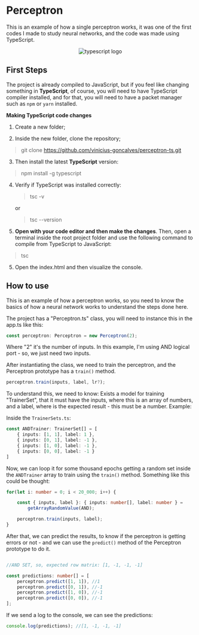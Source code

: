 <div align="center">
	<div align="left">
		<h1>Perceptron</h1>
		<p>This is an example of how a single perceptron works, it was one of the first codes I made to study neural networks, and the code was made using TypeScript.</p>
	</div>
	<img src="https://img.shields.io/badge/TypeScript-323330?style=for-the-badge&logo=typescript&logoColor=3077C5" alt="typescript logo">
</div>

<div id="introduction">
	
</div>

## First Steps

The project is already compiled to JavaScript, but if you feel like changing something in **TypeScript**, of course, you will need to have TypeScript compiler installed, and for that, you will need to have a packet manager such as ```npm``` or ```yarn``` installed.

**Making TypeScript code changes**

1. Create a new folder;

2. Inside the new folder, clone the repository;
> git clone https://github.com/vinicius-goncalves/perceptron-ts.git

3. Then install the latest **TypeScript** version:
> npm install -g typescript

4. Verify if TypeScript was installed correctly:
	> tsc -v
	
	or
	
	> tsc --version

4. **Open with your code editor and then make the changes**. Then, open a terminal inside the root project folder and use the following command to compile from TypeScript to JavaScript:
> tsc

5. Open the index.html and then visualize the console.

## How to use

This is an example of how a perceptron works, so you need to know the basics of how a neural network works to understand the steps done here.

The project has a "Perceptron.ts" class, you will need to instance this in the app.ts like this:

```typescript
const perceptron: Perceptron = new Perceptron(2);
```

Where "2" it's the number of inputs. In this example, I'm using AND logical port - so, we just need two inputs.

After instantiating the class, we need to train the perceptron, and the Perceptron prototype has a ```train()``` method.

```typescript
perceptron.train(inputs, label, lr?);
```

To understand this, we need to know: Exists a model for training "TrainerSet", that it must have the inputs, where this is an array of numbers, and a label, where is the expected result - this must be a number. Example:

Inside the ```TrainerSets.ts```:
```typescript
const ANDTrainer: TrainerSet[] = [
    { inputs: [1, 1], label: 1 },
    { inputs: [0, 1], label: -1 },
    { inputs: [1, 0], label: -1 },
    { inputs: [0, 0], label: -1 }
]
```

Now, we can loop it for some thousand epochs getting a random set inside the ```ANDTrainer``` array to train using the ```train()``` method. Something like this could be thought:

```typescript
for(let i: number = 0; i < 20_000; i++) {

    const { inputs, label }: { inputs: number[], label: number } =
        getArrayRandomValue(AND);

    perceptron.train(inputs, label);
}
```

After that, we can predict the results, to know if the perceptron is getting errors or not - and we can use the ```predict()``` method of the Perceptron prototype to do it.

```typescript

//AND SET, so, expected row matrix: [1, -1, -1, -1]

const predictions: number[] = [
    perceptron.predict([1, 1]), //1
    perceptron.predict([0, 1]), //-1
    perceptron.predict([1, 0]), //-1
    perceptron.predict([0, 0]), //-1
];
```

If we send a log to the console, we can see the predictions:

```typescript
console.log(predictions); //[1, -1, -1, -1]
```

[comment]: # (links)
[typescript]: <https://img.shields.io/badge/TypeScript-323330?style=for-the-badge&logo=typescript&logoColor=3077C5> "TypeScript"
[comment]: # (links)
